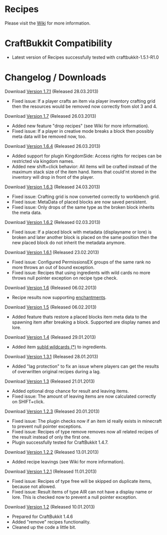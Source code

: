 # Recipes

Please visit the [Wiki](https://github.com/systemNEO/Recipes/wiki) for more information.

# CraftBukkit Compatibility

- Latest version of Recipes successfully tested with craftbukkit-1.5.1-R1.0

# Changelog / Downloads

Download [Version 1.7.1](http://www.systemneo.de/_bukkit/Recipes_v1.7.1zip) (Released 28.03.2013)

- Fixed issue: If a player crafts an item via player inventory crafting grid then the resources would be removed now correctly from slot 3 and 4.

Download [Version 1.7](http://www.systemneo.de/_bukkit/Recipes_v1.7.zip) (Released 26.03.2013)

- Added new feature "drop recipes" (see Wiki for more information).
- Fixed issue: If a player in creative mode breaks a block then possibly meta data will be removed now, too.

Download [Version 1.6.4](http://www.systemneo.de/_bukkit/Recipes_v1.6.4.zip) (Released 26.03.2013)

- Added support for plugin KingdomSide: Access rights for recipes can be restricted via kingdom names.
- Added new shift+click behavior: All items will be crafted instead of the maximum stack size of the item hand. Items that could'nt stored in the inventory will drop in front of the player.

Download [Version 1.6.3](http://www.systemneo.de/_bukkit/Recipes_v1.6.3.zip) (Released 24.03.2013)

- Fixed issue: Crafting grid is now converted correctly to workbench grid.
- Fixed issue: MetaData of placed blocks are now saved persistent.
- Fixed issue: Only drops of the same type as the broken block inherits the meta data.

Download [Version 1.6.2](http://www.systemneo.de/_bukkit/Recipes_v1.6.2.zip) (Released 02.03.2013)

- Fixed issue: If a placed block with metadata (displayname or lore) is broken and later another block is placed on the same position then the new placed block do not inherit the metadata anymore.

Download [Version 1.6.1](http://www.systemneo.de/_bukkit/Recipes_v1.6.1.zip) (Released 23.02.2013)

- Fixed issue: Configured PermissionsEX groups of the same rank no more throws an out of bound exception.
- Fixed issue: Recipes that using ingredients with wild cards no more throws null pointer exception on recipe type check.

Download [Version 1.6](http://www.systemneo.de/_bukkit/Recipes_v1.6.zip) (Released 06.02.2013)

- Recipe results now supporting [enchantments](https://github.com/systemNEO/Recipes/wiki#wiki-enchants).

Download [Version 1.5](http://www.systemneo.de/_bukkit/Recipes_v1.5.zip) (Released 06.02.2013)

- Added feature thats restore a placed blocks item meta data to the spawning item after breaking a block. Supported are display names and lore.

Download [Version 1.4](http://www.systemneo.de/_bukkit/Recipes_v1.4.zip) (Released 29.01.2013)

- Added item [subId wildcards (*)](https://github.com/systemNEO/Recipes/wiki#wiki-wildcards) to ingredients.

Download [Version 1.3.1](http://www.systemneo.de/_bukkit/Recipes_v1.3.1.zip) (Released 28.01.2013)

- Added "lag protection" to fix an issue where players can get the results of overwritten original recipes during a lag.

Download [Version 1.3](http://www.systemneo.de/_bukkit/Recipes_v1.3.zip) (Released 21.01.2013)

- Added optional drop chance for result and leaving items.
- Fixed issue: The amount of leaving items are now calculated correctly on SHIFT+click.

Download [Version 1.2.3](http://www.systemneo.de/_bukkit/Recipes_v1.2.3.zip) (Released 20.01.2013)

- Fixed issue: The plugin checks now if an item id really exists in minecraft to prevent null pointer exceptions.
- Fixed issue: Recipes of type remove removes now all related recipes of the result instead of only the first one.
- Plugin successfully tested for CraftBukkit 1.4.7.

Download [Version 1.2.2](http://www.systemneo.de/_bukkit/Recipes_v1.2.2.zip) (Released 13.01.2013)

- Added recipe leavings (see Wiki for more information).

Download [Version 1.2.1](http://www.systemneo.de/_bukkit/Recipes_v1.2.1.zip) (Released 11.01.2013)

- Fixed issue: Recipes of type free will be skipped on duplicate items,
because not allowed.
- Fixed issue: Result items of type AIR can not have a display name or
lore. This is checked now to prevent a null pointer exception.

Download [Version 1.2](http://www.systemneo.de/_bukkit/Recipes_v1.2.zip) (Released 10.01.2013)

- Prepared for CraftBukkit 1.4.6
- Added "remove" recipes functionality.
- Cleaned up the code a little bit.
